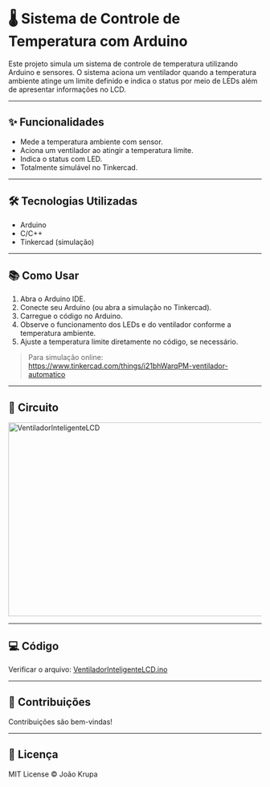 # 🌡️ Sistema de Controle de Temperatura com Arduino

Este projeto simula um sistema de controle de temperatura utilizando Arduino e sensores. O sistema aciona um ventilador quando a temperatura ambiente atinge um limite definido e indica o status por meio de LEDs além de apresentar informações no LCD.

---

## ✨ Funcionalidades

- Mede a temperatura ambiente com sensor.
- Aciona um ventilador ao atingir a temperatura limite.
- Indica o status com LED.
- Totalmente simulável no Tinkercad.

---

## 🛠️ Tecnologias Utilizadas

- Arduino
- C/C++
- Tinkercad (simulação)

---

## 📚 Como Usar

1. Abra o Arduino IDE.
2. Conecte seu Arduino (ou abra a simulação no Tinkercad).
3. Carregue o código no Arduino.
4. Observe o funcionamento dos LEDs e do ventilador conforme a temperatura ambiente.
5. Ajuste a temperatura limite diretamente no código, se necessário.

> Para simulação online: https://www.tinkercad.com/things/i21bhWarqPM-ventilador-automatico

---
## 🔌 Circuito
<img width="755" height="385" alt="VentiladorInteligenteLCD" src="https://github.com/user-attachments/assets/1e8ef21f-6edd-400c-bf78-d4d6989165da" />

---
## 💻 Código
Verificar o arquivo: [VentiladorInteligenteLCD.ino](VentiladorInteligenteLCD.ino)

---

## 🤝 Contribuições

Contribuições são bem-vindas!  

---

## 📜 Licença

MIT License © João Krupa
